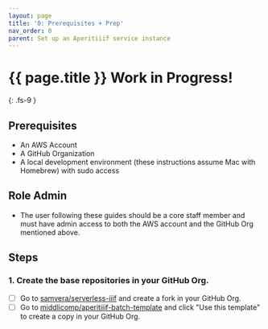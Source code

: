 ```yaml
---
layout: page
title: '0: Prerequisites + Prep'
nav_order: 0
parent: Set up an Aperitiiif service instance
---
```

# {{ page.title }} <span class="label label-purple">Work in Progress!</span>
{: .fs-9 }

## Prerequisites
- An AWS Account
- A GitHub Organization
- A local development environment (these instructions assume Mac with Homebrew) with sudo access

## Role <span class="label label-green">Admin</span>


- The user following these guides should be a core staff member and must have admin access to both the AWS account and the GitHub Org mentioned above.


## Steps

### 1. Create the base repositories in your GitHub Org.
- [ ] Go to [samvera/serverless-iiif](https://github.com/samvera/serverless-iiif) and create a fork in your GitHub Org.
- [ ] Go to [middlicomp/aperitiiif-batch-template](https://github.com/middlicomp/aperitiiif-batch-template) and click "Use this template" to create a copy in your GitHub Org.